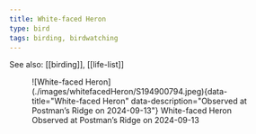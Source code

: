 ```yaml
---
title: White-faced Heron
type: bird
tags: birding, birdwatching
---
```


See also: [[birding]], [[life-list]]


<figure markdown id="1">
  ![White-faced Heron](./images/whitefacedHeron/S194900794.jpeg){data-title="White-faced Heron" data-description="Observed at Postman’s Ridge on 2024-09-13"}
  <caption>White-faced Heron<br />Observed at Postman’s Ridge on 2024-09-13</caption>
</figure>
